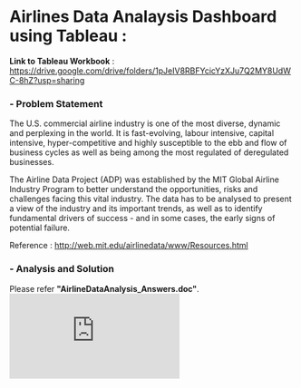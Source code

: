 # Airlines Data Analaysis Dashboard using Tableau : 
**Link to Tableau Workbook** : https://drive.google.com/drive/folders/1pJeIV8RBFYcicYzXJu7Q2MY8UdWC-8hZ?usp=sharing

### - Problem Statement

The U.S. commercial airline industry is one of the most diverse, dynamic and perplexing in the world. It is fast-evolving, labour intensive, capital intensive, hyper-competitive and highly susceptible to the ebb and flow of business cycles as well as being among the most regulated of deregulated businesses.

The Airline Data Project (ADP) was established by the MIT Global Airline Industry Program to better understand the opportunities, risks and challenges facing this vital industry. The data has to be analysed to present a view of the industry and its important trends, as well as to identify fundamental drivers of success - and in some cases, the early signs of potential failure.

Reference :
http://web.mit.edu/airlinedata/www/Resources.html

### - Analysis and Solution
Please refer **"AirlineDataAnalysis_Answers.doc"**.
![AirlineDataAnalysis_Answers.doc](https://github.com/Sneeky23/AirlinesDataAnalaysisDashboard/blob/main/Dashboard.pdf)

